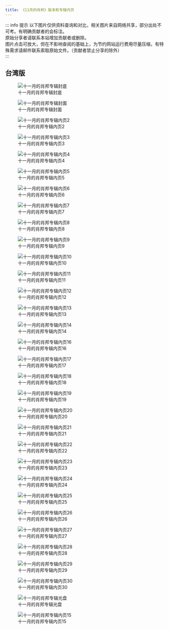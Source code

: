 ```yaml
---
title: 《11月的肖邦》版本和专辑内页
---
```


::: info 提示
以下图片仅供资料查询和对比，相关图片来自网络共享，部分出处不可考。有明确贡献者的会标注。<br>
原始分享者请联系本站增加贡献者或删除。<br>
图片点击可放大，但在不影响查阅的基础上，为节约网站运行费用尽量压缩，有特殊需求请邮件联系索取原始文件。（贡献者禁止分享的除外）<br>
:::

## 台湾版

<div class="image-scroll-container">
  <div class="image-scroll-wrapper">
    <div class="image-scroll-content">
        <figure>
            <img src="//public.jaychou.wiki/composition/cd/2005-十一月的肖邦[台湾]/back.jpg/yss+sy" alt="十一月的肖邦专辑封底" />
            <figcaption>十一月的肖邦专辑封底</figcaption>
        </figure>
        <figure>
            <img src="//public.jaychou.wiki/composition/cd/2005-十一月的肖邦[台湾]/cover.jpg/yss+sy" alt="十一月的肖邦专辑封面" />
            <figcaption>十一月的肖邦专辑封面</figcaption>
        </figure>
        <figure>
            <img src="//public.jaychou.wiki/composition/cd/2005-十一月的肖邦[台湾]/内2.jpg/yss+sy" alt="十一月的肖邦专辑内页2" />
            <figcaption>十一月的肖邦专辑内页2</figcaption>
        </figure>
        <figure>
            <img src="//public.jaychou.wiki/composition/cd/2005-十一月的肖邦[台湾]/内3.jpg/yss+sy" alt="十一月的肖邦专辑内页3" />
            <figcaption>十一月的肖邦专辑内页3</figcaption>
        </figure>
        <figure>
            <img src="//public.jaychou.wiki/composition/cd/2005-十一月的肖邦[台湾]/内4.jpg/yss+sy" alt="十一月的肖邦专辑内页4" />
            <figcaption>十一月的肖邦专辑内页4</figcaption>
        </figure>
        <figure>
            <img src="//public.jaychou.wiki/composition/cd/2005-十一月的肖邦[台湾]/内5.jpg/yss+sy" alt="十一月的肖邦专辑内页5" />
            <figcaption>十一月的肖邦专辑内页5</figcaption>
        </figure>
        <figure>
            <img src="//public.jaychou.wiki/composition/cd/2005-十一月的肖邦[台湾]/内6.jpg/yss+sy" alt="十一月的肖邦专辑内页6" />
            <figcaption>十一月的肖邦专辑内页6</figcaption>
        </figure>
        <figure>
            <img src="//public.jaychou.wiki/composition/cd/2005-十一月的肖邦[台湾]/内7.jpg/yss+sy" alt="十一月的肖邦专辑内页7" />
            <figcaption>十一月的肖邦专辑内页7</figcaption>
        </figure>
        <figure>
            <img src="//public.jaychou.wiki/composition/cd/2005-十一月的肖邦[台湾]/内8.jpg/yss+sy" alt="十一月的肖邦专辑内页8" />
            <figcaption>十一月的肖邦专辑内页8</figcaption>
        </figure>
        <figure>
            <img src="//public.jaychou.wiki/composition/cd/2005-十一月的肖邦[台湾]/内9.jpg/yss+sy" alt="十一月的肖邦专辑内页9" />
            <figcaption>十一月的肖邦专辑内页9</figcaption>
        </figure>
        <figure>
            <img src="//public.jaychou.wiki/composition/cd/2005-十一月的肖邦[台湾]/内10.jpg/yss+sy" alt="十一月的肖邦专辑内页10" />
            <figcaption>十一月的肖邦专辑内页10</figcaption>
        </figure>
        <figure>
            <img src="//public.jaychou.wiki/composition/cd/2005-十一月的肖邦[台湾]/内11.jpg/yss+sy" alt="十一月的肖邦专辑内页11" />
            <figcaption>十一月的肖邦专辑内页11</figcaption>
        </figure>
        <figure>
            <img src="//public.jaychou.wiki/composition/cd/2005-十一月的肖邦[台湾]/内12.jpg/yss+sy" alt="十一月的肖邦专辑内页12" />
            <figcaption>十一月的肖邦专辑内页12</figcaption>
        </figure>
        <figure>
            <img src="//public.jaychou.wiki/composition/cd/2005-十一月的肖邦[台湾]/内13.jpg/yss+sy" alt="十一月的肖邦专辑内页13" />
            <figcaption>十一月的肖邦专辑内页13</figcaption>
        </figure>
        <figure>
            <img src="//public.jaychou.wiki/composition/cd/2005-十一月的肖邦[台湾]/内14.jpg/yss+sy" alt="十一月的肖邦专辑内页14" />
            <figcaption>十一月的肖邦专辑内页14</figcaption>
        </figure>
        <figure>
            <img src="//public.jaychou.wiki/composition/cd/2005-十一月的肖邦[台湾]/内16.jpg/yss+sy" alt="十一月的肖邦专辑内页16" />
            <figcaption>十一月的肖邦专辑内页16</figcaption>
        </figure>
        <figure>
            <img src="//public.jaychou.wiki/composition/cd/2005-十一月的肖邦[台湾]/内17.jpg/yss+sy" alt="十一月的肖邦专辑内页17" />
            <figcaption>十一月的肖邦专辑内页17</figcaption>
        </figure>
        <figure>
            <img src="//public.jaychou.wiki/composition/cd/2005-十一月的肖邦[台湾]/内18.jpg/yss+sy" alt="十一月的肖邦专辑内页18" />
            <figcaption>十一月的肖邦专辑内页18</figcaption>
        </figure>
        <figure>
            <img src="//public.jaychou.wiki/composition/cd/2005-十一月的肖邦[台湾]/内19.jpg/yss+sy" alt="十一月的肖邦专辑内页19" />
            <figcaption>十一月的肖邦专辑内页19</figcaption>
        </figure>
        <figure>
            <img src="//public.jaychou.wiki/composition/cd/2005-十一月的肖邦[台湾]/内20.jpg/yss+sy" alt="十一月的肖邦专辑内页20" />
            <figcaption>十一月的肖邦专辑内页20</figcaption>
        </figure>
        <figure>
            <img src="//public.jaychou.wiki/composition/cd/2005-十一月的肖邦[台湾]/内21.jpg/yss+sy" alt="十一月的肖邦专辑内页21" />
            <figcaption>十一月的肖邦专辑内页21</figcaption>
        </figure>
        <figure>
            <img src="//public.jaychou.wiki/composition/cd/2005-十一月的肖邦[台湾]/内22.jpg/yss+sy" alt="十一月的肖邦专辑内页22" />
            <figcaption>十一月的肖邦专辑内页22</figcaption>
        </figure>
        <figure>
            <img src="//public.jaychou.wiki/composition/cd/2005-十一月的肖邦[台湾]/内23.jpg/yss+sy" alt="十一月的肖邦专辑内页23" />
            <figcaption>十一月的肖邦专辑内页23</figcaption>
        </figure>
        <figure>
            <img src="//public.jaychou.wiki/composition/cd/2005-十一月的肖邦[台湾]/内24.jpg/yss+sy" alt="十一月的肖邦专辑内页24" />
            <figcaption>十一月的肖邦专辑内页24</figcaption>
        </figure>
        <figure>
            <img src="//public.jaychou.wiki/composition/cd/2005-十一月的肖邦[台湾]/内25.jpg/yss+sy" alt="十一月的肖邦专辑内页25" />
            <figcaption>十一月的肖邦专辑内页25</figcaption>
        </figure>
        <figure>
            <img src="//public.jaychou.wiki/composition/cd/2005-十一月的肖邦[台湾]/内26.jpg/yss+sy" alt="十一月的肖邦专辑内页26" />
            <figcaption>十一月的肖邦专辑内页26</figcaption>
        </figure>
        <figure>
            <img src="//public.jaychou.wiki/composition/cd/2005-十一月的肖邦[台湾]/内27.jpg/yss+sy" alt="十一月的肖邦专辑内页27" />
            <figcaption>十一月的肖邦专辑内页27</figcaption>
        </figure>
        <figure>
            <img src="//public.jaychou.wiki/composition/cd/2005-十一月的肖邦[台湾]/内28.jpg/yss+sy" alt="十一月的肖邦专辑内页28" />
            <figcaption>十一月的肖邦专辑内页28</figcaption>
        </figure>
        <figure>
            <img src="//public.jaychou.wiki/composition/cd/2005-十一月的肖邦[台湾]/内29.jpg/yss+sy" alt="十一月的肖邦专辑内页29" />
            <figcaption>十一月的肖邦专辑内页29</figcaption>
        </figure>
        <figure>
            <img src="//public.jaychou.wiki/composition/cd/2005-十一月的肖邦[台湾]/内30.jpg/yss+sy" alt="十一月的肖邦专辑内页30" />
            <figcaption>十一月的肖邦专辑内页30</figcaption>
        </figure>
        <figure>
            <img src="//public.jaychou.wiki/composition/cd/2005-十一月的肖邦[台湾]/disc.jpg/yss+sy" alt="十一月的肖邦专辑光盘" />
            <figcaption>十一月的肖邦专辑光盘</figcaption>
        </figure>
        <figure>
            <img src="//public.jaychou.wiki/composition/cd/2005-十一月的肖邦[台湾]/内15.jpg/yss+sy" alt="十一月的肖邦专辑内页15" />
            <figcaption>十一月的肖邦专辑内页15</figcaption>
        </figure>
    </div>
  </div>
</div>